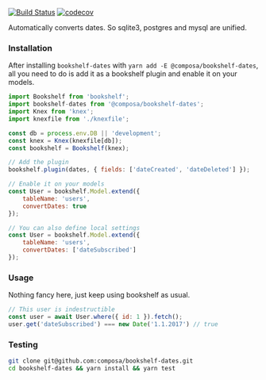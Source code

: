 [![Build Status](https://travis-ci.org/composa/bookshelf-dates.svg?branch=master)](https://travis-ci.org/composa/bookshelf-dates)
[![codecov](https://codecov.io/gh/composa/bookshelf-dates/branch/master/graph/badge.svg)](https://codecov.io/gh/composa/bookshelf-dates)

Automatically converts dates. So sqlite3, postgres and mysql are unified.

### Installation

After installing `bookshelf-dates` with `yarn add -E @composa/bookshelf-dates`,
all you need to do is add it as a bookshelf plugin and enable it on your models.


```javascript
import Bookshelf from 'bookshelf';
import bookshelf-dates from '@composa/bookshelf-dates';
import Knex from 'knex';
import knexfile from './knexfile';

const db = process.env.DB || 'development';
const knex = Knex(knexfile[db]);
const bookshelf = Bookshelf(knex);

// Add the plugin
bookshelf.plugin(dates, { fields: ['dateCreated', 'dateDeleted'] });

// Enable it on your models
const User = bookshelf.Model.extend({
    tableName: 'users',
    convertDates: true
});

// You can also define local settings
const User = bookshelf.Model.extend({
    tableName: 'users',
    convertDates: ['dateSubscribed']
});
```


### Usage

Nothing fancy here, just keep using bookshelf as usual.

```javascript
// This user is indestructible
const user = await User.where({ id: 1 }).fetch();
user.get('dateSubscribed') === new Date('1.1.2017') // true
```

### Testing

```bash
git clone git@github.com:composa/bookshelf-dates.git
cd bookshelf-dates && yarn install && yarn test
```
